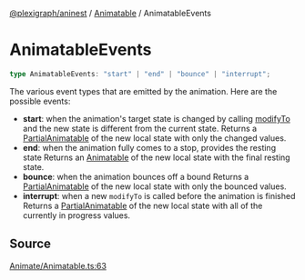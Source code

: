 [@plexigraph/aninest](../../index.md) / [Animatable](../index.md) / AnimatableEvents

# AnimatableEvents

```ts
type AnimatableEvents: "start" | "end" | "bounce" | "interrupt";
```

The various event types that are emitted by the animation.
Here are the possible events:
- **start**: when the animation's target state is changed by calling [modifyTo](../functions/modifyTo.md)
and the new state is different from the current state.
Returns a [PartialAnimatable](LocalAnimatable.md) of the new local state with only the changed values.
- **end**: when the animation fully comes to a stop, provides the resting state
Returns an [Animatable](LocalAnimatable.md) of the new local state with the final resting state.
- **bounce**: when the animation bounces off a bound
Returns a [PartialAnimatable](LocalAnimatable.md) of the new local state with only the bounced values.
- **interrupt**: when a new `modifyTo` is called before the animation is finished
Returns a [PartialAnimatable](LocalAnimatable.md) of the new local state with all of the currently in progress values.

## Source

[Animate/Animatable.ts:63](https://github.com/plexigraph/aninest/blob/2f19e55/src/Animate/Animatable.ts#L63)

